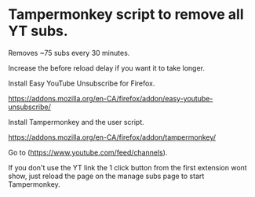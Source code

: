 #  Tampermonkey script to remove all YT subs.

Removes ~75 subs every 30 minutes.

Increase the before reload delay if you want it to take longer.

Install Easy YouTube Unsubscribe for Firefox.

https://addons.mozilla.org/en-CA/firefox/addon/easy-youtube-unsubscribe/

Install Tampermonkey and the user script.

https://addons.mozilla.org/en-CA/firefox/addon/tampermonkey/

Go to (https://www.youtube.com/feed/channels).

If you don't use the YT link the 1 click button from the first extension wont show, just reload the page on the manage subs page to start Tampermonkey.

